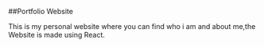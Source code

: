 ##Portfolio Website

This is my personal website where you can find who i am and about me,the Website is made using React.
